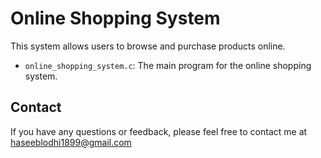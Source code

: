 # Online Shopping System

This system allows users to browse and purchase products online.

*   `online_shopping_system.c`: The main program for the online shopping system.

## Contact

If you have any questions or feedback, please feel free to contact me at haseeblodhi1899@gmail.com